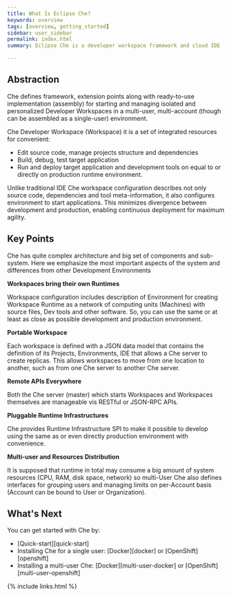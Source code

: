 ```yaml
---
title: What Is Eclipse Che?
keywords: overview
tags: [overview, getting_started]
sidebar: user_sidebar
permalink: index.html
summary: Eclipse Che is a developer workspace framework and cloud IDE

---
```


## Abstraction

Che defines framework, extension points along with ready-to-use implementation (assembly) for starting and managing isolated and personalized Developer Workspaces in a multi-user, multi-account (though can be assembled as a single-user) environment.

Che Developer Workspace (Workspace) it is a set of integrated resources for convenient:
- Edit source code, manage projects structure and dependencies
- Build, debug, test target application
- Run and deploy target application and development tools on equal to or directly on production runtime environment.

Unlike traditional IDE Che workspace configuration describes not only source code, dependencies and tool meta-information, it also configures environment to start applications. This minimizes divergence between development and production, enabling continuous deployment for maximum agility.

## Key Points
Che has quite complex architecture and big set of components and sub-system.
Here we emphasize the most important aspects of the system and differences from other Development Environments

**Workspaces bring their own Runtimes**

Workspace configuration includes description of Environment for creating Workspace Runtime as a network of computing units (Machines) with source files, Dev tools and other software. So, you can use the same or at least as close as possible development and production environment.

**Portable Workspace**

Each workspace is defined with a JSON data model that contains the definition of its Projects, Environments, IDE that allows a Che server to create replicas. This allows workspaces to move from one location to another, such as from one Che server to another Che server.

**Remote APIs Everywhere**

Both the Che server (master) which starts Workspaces and Workspaces themselves are manageable vis RESTful or JSON-RPC APIs.

**Pluggable Runtime Infrastructures**

Che provides Runtime Infrastructure SPI to make it possible to develop using the same as or even directly production environment with convenience.

**Multi-user and Resources Distribution**

It is supposed that runtime in total may consume a big amount of system resources (CPU, RAM, disk space, network) so multi-User Che also defines interfaces for grouping users and managing limits on per-Account basis (Account can be bound to User or Organization).


## What's Next

You can get started with Che by:
- [Quick-start][quick-start]
- Installing Che for a single user: [Docker][docker] or [OpenShift][openshift]
- Installing a multi-user Che: [Docker][multi-user-docker] or [OpenShift][multi-user-openshift]

{% include links.html %}

